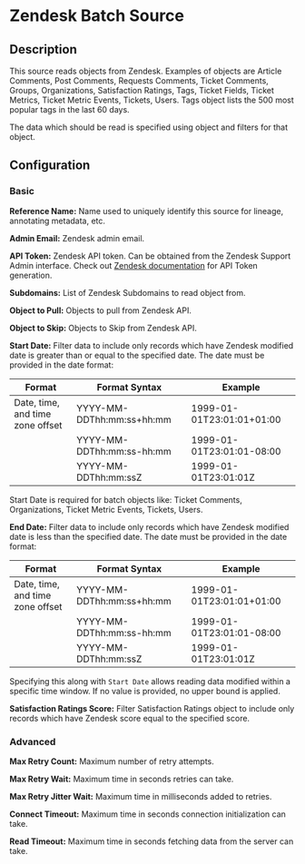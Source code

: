 # Zendesk Batch Source


Description
-----------
This source reads objects from Zendesk.
Examples of objects are Article Comments, Post Comments, Requests Comments, Ticket Comments,
Groups, Organizations, Satisfaction Ratings, Tags, Ticket Fields,
Ticket Metrics, Ticket Metric Events, Tickets, Users.
Tags object lists the 500 most popular tags in the last 60 days.

The data which should be read is specified using object and filters for that object.

Configuration
-------------

### Basic

**Reference Name:** Name used to uniquely identify this source for lineage, annotating metadata, etc.

**Admin Email:** Zendesk admin email.

**API Token:** Zendesk API token. Can be obtained from the Zendesk Support Admin interface.
Check out [Zendesk documentation](https://support.zendesk.com/hc/en-us/articles/226022787-Generating-a-new-API-token-)
for API Token generation.

**Subdomains:** List of Zendesk Subdomains to read object from.

**Object to Pull:** Objects to pull from Zendesk API.

**Object to Skip:** Objects to Skip from Zendesk API.

**Start Date:** Filter data to include only records which have Zendesk modified date is greater than 
or equal to the specified date. The date must be provided in the date format:

|              Format              |       Format Syntax       |          Example          |
| -------------------------------- | ------------------------- | ------------------------- |
| Date, time, and time zone offset | YYYY-MM-DDThh:mm:ss+hh:mm | 1999-01-01T23:01:01+01:00 |
|                                  | YYYY-MM-DDThh:mm:ss-hh:mm | 1999-01-01T23:01:01-08:00 |
|                                  | YYYY-MM-DDThh:mm:ssZ      | 1999-01-01T23:01:01Z      |

Start Date is required for batch objects like: Ticket Comments, Organizations, Ticket Metric Events, Tickets, Users.

**End Date:** Filter data to include only records which have Zendesk modified date is less than 
the specified date. The date must be provided in the date format:

|              Format              |       Format Syntax       |          Example          |
| -------------------------------- | ------------------------- | ------------------------- |
| Date, time, and time zone offset | YYYY-MM-DDThh:mm:ss+hh:mm | 1999-01-01T23:01:01+01:00 |
|                                  | YYYY-MM-DDThh:mm:ss-hh:mm | 1999-01-01T23:01:01-08:00 |
|                                  | YYYY-MM-DDThh:mm:ssZ      | 1999-01-01T23:01:01Z      |

Specifying this along with `Start Date` allows reading data modified within a specific time window. 
If no value is provided, no upper bound is applied.

**Satisfaction Ratings Score:** Filter Satisfaction Ratings object to include only records which have Zendesk score
equal to the specified score.

### Advanced

**Max Retry Count:** Maximum number of retry attempts.

**Max Retry Wait:** Maximum time in seconds retries can take.

**Max Retry Jitter Wait:** Maximum time in milliseconds added to retries.

**Connect Timeout:** Maximum time in seconds connection initialization can take.

**Read Timeout:** Maximum time in seconds fetching data from the server can take.